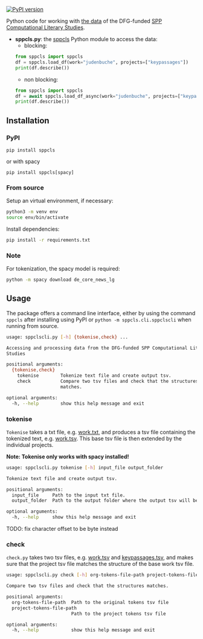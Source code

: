 [![PyPI version](https://badge.fury.io/py/sppcls.svg)](https://badge.fury.io/py/sppcls)


Python code for working with [the data](https://cls-gitlab.phil.uni-wuerzburg.de/spp-cls-data-exchange/spp-cls_annotationtables_data)
of the DFG-funded [SPP Computational Literary Studies](https://dfg-spp-cls.github.io/).

- **sppcls.py**: the [sppcls](https://pypi.org/project/sppcls/) Python
  module to access the data:
  - blocking:
  ```python
  from sppcls import sppcls
  df = sppcls.load_df(work="judenbuche", projects=["keypassages"])
  print(df.describe())
  ```
  - non blocking:
  ```python
  from sppcls import sppcls
  df = await sppcls.load_df_async(work="judenbuche", projects=["keypassages"])
  print(df.describe())
  ```

## Installation

### PyPI

`pip install sppcls`

or with spacy

`pip install sppcls[spacy]`

### From source

Setup an virtual environment, if necessary:

```sh
python3 -m venv env
source env/bin/activate
```

Install dependencies:

```sh
pip install -r requirements.txt
```

### Note
For tokenization, the spacy model is required:

```sh
python -m spacy download de_core_news_lg
```

## Usage

The package offers a command line interface, either by using the command `sppcls` after installing using PyPI
or `python -m sppcls.cli.sppclscli` when running from source.

```sh
usage: sppclscli.py [-h] {tokenise,check} ...

Accessing and processing data from the DFG-funded SPP Computational Literary
Studies

positional arguments:
  {tokenise,check}
    tokenise        Tokenize text file and create output tsv.
    check           Compare two tsv files and check that the structures
                    matches.

optional arguments:
  -h, --help        show this help message and exit
```

### tokenise

`Tokenise` takes a txt file, e.g. [work.txt](https://cls-gitlab.phil.uni-wuerzburg.de/spp-cls-data-exchange/spp-cls_annotationtables_data/-/blob/main/judenbuche/work.txt),
and produces a tsv file containing the tokenized text, e.g. [work.tsv](https://cls-gitlab.phil.uni-wuerzburg.de/spp-cls-data-exchange/spp-cls_annotationtables_data/-/blob/main/judenbuche/work.tsv).
This base tsv file is then extended by the individual projects.

**Note: Tokenise only works with spacy installed!**

```sh
usage: sppclscli.py tokenise [-h] input_file output_folder

Tokenize text file and create output tsv.

positional arguments:
  input_file     Path to the input txt file.
  output_folder  Path to the output folder where the output tsv will be saved.

optional arguments:
  -h, --help     show this help message and exit
```

TODO: fix character offset to be byte instead

### check

`check.py` takes two tsv files, e.g. [work.tsv](https://cls-gitlab.phil.uni-wuerzburg.de/spp-cls-data-exchange/spp-cls_annotationtables_data/-/blob/main/judenbuche/work.tsv)
and [keypassages.tsv](https://cls-gitlab.phil.uni-wuerzburg.de/spp-cls-data-exchange/spp-cls_annotationtables_data/-/blob/main/judenbuche/keypassages.tsv),
and makes sure that the project tsv file matches the structure of the base work tsv file.

```sh
usage: sppclscli.py check [-h] org-tokens-file-path project-tokens-file-path

Compare two tsv files and check that the structures matches.

positional arguments:
  org-tokens-file-path  Path to the original tokens tsv file
  project-tokens-file-path
                        Path to the project tokens tsv file

optional arguments:
  -h, --help            show this help message and exit
```
